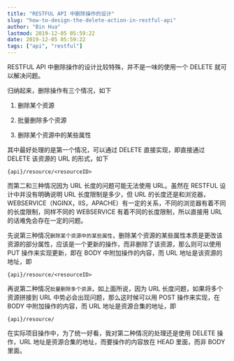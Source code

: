 ```yaml
---
title: "RESTFUL API 中删除操作的设计"
slug: "how-to-design-the-delete-action-in-restful-api"
author: "Bin Hua"
lastmod: 2019-12-05 05:59:22
date: 2019-12-05 05:59:22
tags: ["api", "restful"]
---
```


RESTFUL API 中删除操作的设计比较特殊，并不是一味的使用一个 DELETE 就可以解决问题。

归纳起来，删除操作有三个情况，如下

1. 删除某个资源

2. 批量删除多个资源

3. 删除某个资源中的某些属性

其中最好处理的是第一个情况，可以通过 DELETE 直接实现，即直接通过 DELETE 该资源的 URL 的形式，如下

```
{api}/resource/<resourceID>
```

而第二和三种情况因为 URL 长度的问题可能无法使用 URL。虽然在 RESTFUL 设计中并没有明确说明 URL 长度限制是多少，但 URL 的长度还是和浏览器，WEBSERVICE（NGINX，IIS，APACHE）有一定的关系，不同的浏览器有着不同的长度限制，同样不同的 WEBSERVICE 有着不同的长度限制，所以直接用 URL 的话难免会存在一定的问题。

先说第三种情况`删除某个资源中的某些属性`，删除某个资源的某些属性本质是更改该资源的部分属性，应该是一个更新的操作，而非删除了该资源，那么则可以使用 PUT 操作来实现更新，即在 BODY 中附加操作的内容，而 URL 地址是该资源的地址，即

```
{api}/resource/<resourceID>
```

再说第二种情况`批量删除多个资源`，如上面所说，因为 URL 长度问题，如果将多个资源拼接到 URL 中势必会出现问题，那么这时候可以用 POST 操作来实现，在 BODY 中附加操作的内容，而 URL 地址是资源合集的地址，即

```
{api}/resource/
```

在实际项目操作中，为了统一好看，我对第二种情况的处理还是使用 DELETE 操作，URL 地址是资源合集的地址，而要操作的内容放在 HEAD 里面，而非 BODY 里面。